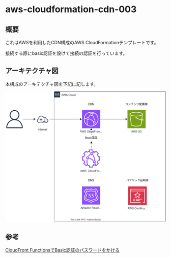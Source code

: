 # aws-cloudformation-cdn-003

## 概要

これはAWSを利用したCDN構成のAWS CloudFormationテンプレートです。

接続する際にbasic認証を設けて接続の認証を行っています。

## アーキテクチャ図

本構成のアーキテクチャ図を下記に記します。

![](./img/cdn-003.drawio.svg)

## 参考

[CloudFront FunctionsでBasic認証のパスワードをかける](https://dev.classmethod.jp/articles/apply-basic-authentication-password-with-cloudfront-functions/)

